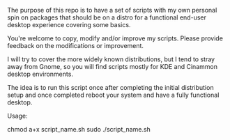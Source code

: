 The purpose of this repo is to have a set of scripts with my own personal spin on packages that should be on a distro for a functional end-user desktop experience covering some basics.

You're welcome to copy, modify and/or improve my scripts. Please provide feedback on the modifications or improvement.

I will try to cover the more widely known distributions, but I tend to stray away from Gnome, so you will find scripts mostly for KDE and Cinammon desktop environments.

The idea is to run this script once after completing the initial distribution setup and once completed reboot your system and have a fully functional desktop.

Usage:

chmod a+x script_name.sh
sudo ./script_name.sh